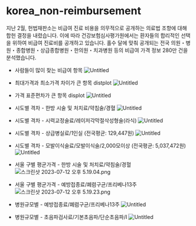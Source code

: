 # korea_non-reimbursement
지난 2월, 헌법재판소는 비급여 진료 비용을 의무적으로 공개하는 의료법 조항에 대해 합헌 결정을 내렸습니다. 이에 따라 건강보험심사평가원에서는 환자들의 합리적인 선택을 위하여 비급여 진료비를 공개하고 있습니다. 홀수 달에 맞춰 공개되는 전국 의원・병원・종합병원・상급종합병원・한의원・치과병원 등의 비급여 가격 정보 280만 건을 분석했습니다. 

- 사람들이 많이 찾는 비급여 항목
![Untitled](https://s3-us-west-2.amazonaws.com/secure.notion-static.com/b17c2085-ad92-4033-9394-b4eb1aa8cc3f/Untitled.png)

- 최대가격과 최소가격 차이가 큰 항목 distplot
![Untitled](https://s3-us-west-2.amazonaws.com/secure.notion-static.com/a967c3ed-af67-4249-9af3-a7161292d93a/Untitled.png)

- 가격 표준편차가 큰 항목 displot
![Untitled](https://s3-us-west-2.amazonaws.com/secure.notion-static.com/20e9a4ec-71ec-43ff-8150-3c69203867a0/Untitled.png)

- 시도별 격차 - 한방 시술 및 처치료/약침술/경혈
![Untitled](https://s3-us-west-2.amazonaws.com/secure.notion-static.com/aad3fe98-bf62-4be4-946f-26fdfb34c998/Untitled.png)

- 시도별 격차 - 시력교정술료/레이저각막절삭성형술(라식)
![Untitled](https://s3-us-west-2.amazonaws.com/secure.notion-static.com/a93aced0-cf53-4023-afd6-3332a0a8514d/Untitled.png)

- 시도별 격차 - 상급병실료/1인실 (전국평균: 129,447원)
![Untitled](https://s3-us-west-2.amazonaws.com/secure.notion-static.com/78797a6b-1f23-4b10-ab54-92b0fe520154/Untitled.png)

- 시도별 격차 - 모발이식술료/모발이식술/2,000모이상 (전국평균: 5,037,472원)
![Untitled](https://s3-us-west-2.amazonaws.com/secure.notion-static.com/3bd62710-c61e-4329-b91e-082ad7e42d9a/Untitled.png)

- 서울 구별 평균가격 - 한방 시술 및 처치료/약침술/경혈
![스크린샷 2023-07-12 오후 5.19.04.png](https://s3-us-west-2.amazonaws.com/secure.notion-static.com/7bb22277-8b62-4e8e-b2f0-72d7d69b7269/%E1%84%89%E1%85%B3%E1%84%8F%E1%85%B3%E1%84%85%E1%85%B5%E1%86%AB%E1%84%89%E1%85%A3%E1%86%BA_2023-07-12_%E1%84%8B%E1%85%A9%E1%84%92%E1%85%AE_5.19.04.png)

- 서울 구별 평균가격 - 예방접종료/폐렴구균/프리베나13주
![스크린샷 2023-07-12 오후 5.19.23.png](https://s3-us-west-2.amazonaws.com/secure.notion-static.com/0b9fd949-a488-498e-aadf-aedc1d4faecb/%E1%84%89%E1%85%B3%E1%84%8F%E1%85%B3%E1%84%85%E1%85%B5%E1%86%AB%E1%84%89%E1%85%A3%E1%86%BA_2023-07-12_%E1%84%8B%E1%85%A9%E1%84%92%E1%85%AE_5.19.23.png)

- 병원규모별 - 예방접종료/폐렴구균/프리베나13주
![Untitled](https://s3-us-west-2.amazonaws.com/secure.notion-static.com/8f920ced-54d0-45ea-95b4-a634ac8785ed/Untitled.png)

- 병원규모별 - 초음파검사료/기본초음파/단순초음파/Ⅰ
![Untitled](https://s3-us-west-2.amazonaws.com/secure.notion-static.com/08bc9d15-a0db-4356-993d-a69b7baa0042/Untitled.png)

